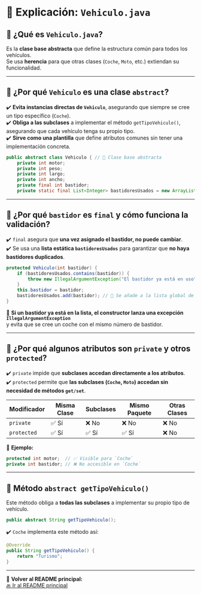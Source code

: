 # 🚗 Explicación: `Vehiculo.java`

## 📜 ¿Qué es `Vehiculo.java`?
Es la **clase base abstracta** que define la estructura común para todos los vehículos.  
Se usa **herencia** para que otras clases (`Coche`, `Moto`, etc.) extiendan su funcionalidad.

---

## 📌 **¿Por qué `Vehiculo` es una clase `abstract`?**
✔️ **Evita instancias directas de `Vehiculo`**, asegurando que siempre se cree un tipo específico (`Coche`).  
✔️ **Obliga a las subclases** a implementar el método `getTipoVehiculo()`, asegurando que cada vehículo tenga su propio tipo.  
✔️ **Sirve como una plantilla** que define atributos comunes sin tener una implementación concreta.

```java
public abstract class Vehiculo { // 🔹 Clase base abstracta
    private int motor;
    private int peso;
    private int largo;
    private int ancho;
    private final int bastidor;
    private static final List<Integer> bastidoresUsados = new ArrayList<>();
```

---

## 📌 **¿Por qué `bastidor` es `final` y cómo funciona la validación?**
✔️ `final` asegura que **una vez asignado el bastidor, no puede cambiar**.  
✔️ Se usa una **lista estática `bastidoresUsados`** para garantizar que **no haya bastidores duplicados**.

```java
protected Vehiculo(int bastidor) {
    if (bastidoresUsados.contains(bastidor)) {
        throw new IllegalArgumentException("El bastidor ya está en uso");
    }
    this.bastidor = bastidor;
    bastidoresUsados.add(bastidor); // 🔹 Se añade a la lista global de bastidores usados
}
```
📌 **Si un bastidor ya está en la lista, el constructor lanza una excepción `IllegalArgumentException`**  
y evita que se cree un coche con el mismo número de bastidor.

---

## 📌 **¿Por qué algunos atributos son `private` y otros `protected`?**
✔️ `private` impide que **subclases accedan directamente a los atributos**.  
✔️ `protected` permite que **las subclases (`Coche`, `Moto`) accedan sin necesidad de métodos `get/set`**.

| **Modificador**  | **Misma Clase** | **Subclases** | **Mismo Paquete** | **Otras Clases** |
|-----------------|---------------|---------------|----------------|----------------|
| `private`      | ✅ Sí         | ❌ No        | ❌ No         | ❌ No         |
| `protected`    | ✅ Sí         | ✅ Sí        | ✅ Sí         | ❌ No         |

📌 **Ejemplo:**
```java
protected int motor;  // ✅ Visible para `Coche`
private int bastidor; // ❌ No accesible en `Coche`
```

---

## 📌 **Método `abstract getTipoVehiculo()`**
Este método obliga a **todas las subclases** a implementar su propio tipo de vehículo.

```java
public abstract String getTipoVehiculo();
```
✔️ `Coche` implementa este método así:
```java
@Override
public String getTipoVehiculo() {
    return "Turismo";
}
```

---

🔗 **Volver al README principal:**  
[🔙 Ir al README principal](https://github.com/carmonalanzasalvaro/DisenoSoftware/blob/main/introduccion_java/programa3_clases_objetos/README.md)
